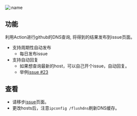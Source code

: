   ![:name](https://count.getloli.com/get/@rokate?theme=gelbooru-h)


## 功能  
利用Action进行github的DNS查询, 将得到的结果发布到issue页面。  
+ 支持周期性自动发布
    + 每日发布issue
+ 支持自动回复  
    + 如果想查询最新的host，可以自己开个issue，自动回复。
    + 举例[issue #23](https://github.com/Rokate/GitHubnewHost/issues/23)

## 查看
+ 请移步[issue](https://github.com/Rokate/GitHubnewHost/issues/)页面。   
+ 更改hosts后，注意`ipconfig /flushdns`刷新DNS缓存。

